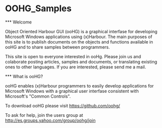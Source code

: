 OOHG_Samples
============

*** Welcome

Object Oriented Harbour GUI (ooHG) is a graphical interfase for developing
Microsoft Windows applications using (x)Harbour. The main purposes of this
site is to publish documents on the objects and functions available in ooHG
and to share samples between programmers.

This site is open to everyone interested in ooHg. Please join us and colaborate
posting articles, samples and documents, or translating existing ones to other
languages. If you are interested, please send me a mail.

*** What is ooHG?

ooHG enables (x)Harbour programmers to easily develop applications for
Microsoft Windows with a graphical user interfase consistent with
Microsoft's "Common Controls".

To download ooHG please visit
https://github.com/oohg/

To ask for help, join the users group at
http://es.groups.yahoo.com/group/oohg/join
